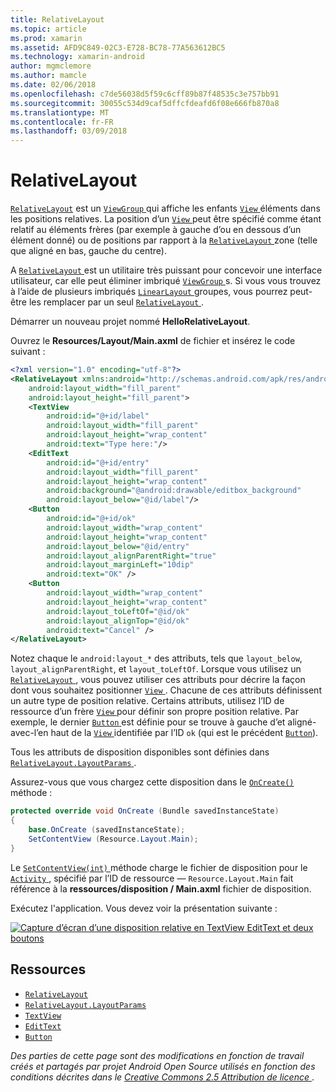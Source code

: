 ```yaml
---
title: RelativeLayout
ms.topic: article
ms.prod: xamarin
ms.assetid: AFD9C849-02C3-E728-BC78-77A563612BC5
ms.technology: xamarin-android
author: mgmclemore
ms.author: mamcle
ms.date: 02/06/2018
ms.openlocfilehash: c7de56038d5f59c6cff89b87f48535c3e757bb91
ms.sourcegitcommit: 30055c534d9caf5dffcfdeafd6f08e666fb870a8
ms.translationtype: MT
ms.contentlocale: fr-FR
ms.lasthandoff: 03/09/2018
---
```

# <a name="relativelayout"></a>RelativeLayout

[`RelativeLayout`](https://developer.xamarin.com/api/type/Android.Widget.RelativeLayout/) est un [ `ViewGroup` ](https://developer.xamarin.com/api/type/Android.Views.ViewGroup/) qui affiche les enfants [ `View` ](https://developer.xamarin.com/api/type/Android.Views.View/) éléments dans les positions relatives. La position d’un [ `View` ](https://developer.xamarin.com/api/type/Android.Views.View/) peut être spécifié comme étant relatif au éléments frères (par exemple à gauche d’ou en dessous d’un élément donné) ou de positions par rapport à la [ `RelativeLayout` ](https://developer.xamarin.com/api/type/Android.Widget.RelativeLayout/) zone (telle que aligné en bas, gauche du centre).

A [ `RelativeLayout` ](https://developer.xamarin.com/api/type/Android.Widget.RelativeLayout/) est un utilitaire très puissant pour concevoir une interface utilisateur, car elle peut éliminer imbriqué [ `ViewGroup` ](https://developer.xamarin.com/api/type/Android.Views.ViewGroup/)s. Si vous vous trouvez à l’aide de plusieurs imbriqués [ `LinearLayout` ](https://developer.xamarin.com/api/type/Android.Widget.LinearLayout/) groupes, vous pourrez peut-être les remplacer par un seul [ `RelativeLayout` ](https://developer.xamarin.com/api/type/Android.Widget.RelativeLayout/).

Démarrer un nouveau projet nommé **HelloRelativeLayout**.

Ouvrez le **Resources/Layout/Main.axml** de fichier et insérez le code suivant :

```xml
<?xml version="1.0" encoding="utf-8"?>
<RelativeLayout xmlns:android="http://schemas.android.com/apk/res/android"
    android:layout_width="fill_parent"
    android:layout_height="fill_parent">
    <TextView
        android:id="@+id/label"
        android:layout_width="fill_parent"
        android:layout_height="wrap_content"
        android:text="Type here:"/>
    <EditText
        android:id="@+id/entry"
        android:layout_width="fill_parent"
        android:layout_height="wrap_content"
        android:background="@android:drawable/editbox_background"
        android:layout_below="@id/label"/>
    <Button
        android:id="@+id/ok"
        android:layout_width="wrap_content"
        android:layout_height="wrap_content"
        android:layout_below="@id/entry"
        android:layout_alignParentRight="true"
        android:layout_marginLeft="10dip"
        android:text="OK" />
    <Button
        android:layout_width="wrap_content"
        android:layout_height="wrap_content"
        android:layout_toLeftOf="@id/ok"
        android:layout_alignTop="@id/ok"
        android:text="Cancel" />
</RelativeLayout>
```

Notez chaque le `android:layout_*` des attributs, tels que `layout_below`, `layout_alignParentRight`, et `layout_toLeftOf`.
Lorsque vous utilisez un [ `RelativeLayout` ](https://developer.xamarin.com/api/type/Android.Widget.RelativeLayout/), vous pouvez utiliser ces attributs pour décrire la façon dont vous souhaitez positionner [ `View` ](https://developer.xamarin.com/api/type/Android.Views.View/). Chacune de ces attributs définissent un autre type de position relative. Certains attributs, utilisez l’ID de ressource d’un frère [ `View` ](https://developer.xamarin.com/api/type/Android.Views.View/) pour définir son propre position relative. Par exemple, le dernier [ `Button` ](https://developer.xamarin.com/api/type/Android.Widget.Button/) est définie pour se trouve à gauche d’et aligné-avec-l’en haut de la [ `View` ](https://developer.xamarin.com/api/type/Android.Views.View/) identifiée par l’ID `ok` (qui est le précédent [`Button`](https://developer.xamarin.com/api/type/Android.Widget.Button/)).

Tous les attributs de disposition disponibles sont définies dans [ `RelativeLayout.LayoutParams` ](https://developer.xamarin.com/api/type/Android.Widget.RelativeLayout+LayoutParams/).

Assurez-vous que vous chargez cette disposition dans le [ `OnCreate()` ](https://developer.xamarin.com/api/member/Android.App.Activity.OnCreate/p/Android.OS.Bundle/) méthode :

```csharp
protected override void OnCreate (Bundle savedInstanceState)
{
    base.OnCreate (savedInstanceState);
    SetContentView (Resource.Layout.Main);
}
```

Le [ `SetContentView(int)` ](https://developer.xamarin.com/api/member/Android.App.Activity.SetContentView/p/System.Int32/) méthode charge le fichier de disposition pour le [ `Activity` ](https://developer.xamarin.com/api/type/Android.App.Activity/), spécifié par l’ID de ressource &mdash; `Resource.Layout.Main` fait référence à la **ressources/disposition / Main.axml** fichier de disposition.

Exécutez l'application. Vous devez voir la présentation suivante :

[![Capture d’écran d’une disposition relative en TextView EditText et deux boutons](relative-layout-images/helloviews2.png)](relative-layout-images/helloviews2.png#lightbox)


## <a name="resources"></a>Ressources

-   [`RelativeLayout`](https://developer.xamarin.com/api/type/Android.Widget.RelativeLayout/)
-   [`RelativeLayout.LayoutParams`](https://developer.xamarin.com/api/type/Android.Widget.RelativeLayout+LayoutParams/)
-   [`TextView`](https://developer.xamarin.com/api/type/Android.Widget.TextView/)
-   [`EditText`](https://developer.xamarin.com/api/type/Android.Widget.EditText/)
-   [`Button`](https://developer.xamarin.com/api/type/Android.Widget.Button/)


*Des parties de cette page sont des modifications en fonction de travail créés et partagés par projet Android Open Source utilisés en fonction des conditions décrites dans le*
[*Creative Commons 2.5 Attribution de licence* ](http://creativecommons.org/licenses/by/2.5/).
